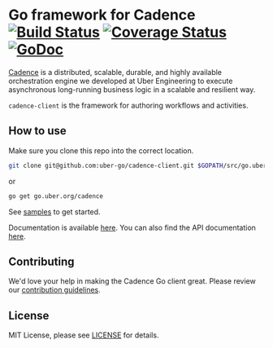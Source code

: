 # Go framework for Cadence [![Build Status](https://travis-ci.org/uber-go/cadence-client.svg?branch=master)](https://travis-ci.org/uber-go/cadence-client) [![Coverage Status](https://coveralls.io/repos/uber-go/cadence-client/badge.svg?branch=master&service=github)](https://coveralls.io/github/uber-go/cadence-client?branch=master) [![GoDoc](https://godoc.org/go.uber.org/cadence?status.svg)](https://godoc.org/go.uber.org/cadence)

[Cadence](https://github.com/uber/cadence) is a distributed, scalable, durable, and highly available orchestration engine we developed at Uber Engineering to execute asynchronous long-running business logic in a scalable and resilient way.

`cadence-client` is the framework for authoring workflows and activities.

## How to use

Make sure you clone this repo into the correct location.

```bash
git clone git@github.com:uber-go/cadence-client.git $GOPATH/src/go.uber.org/cadence
```

or

```bash
go get go.uber.org/cadence
```

See [samples](https://github.com/samarabbas/cadence-samples) to get started. 

Documentation is available [here](https://https://cadenceworkflow.io/docs/goclient/). 
You can also find the API documentation [here](https://godoc.org/go.uber.org/cadence).

## Contributing
We'd love your help in making the Cadence Go client great. Please review our [contribution guidelines](CONTRIBUTING.md).

## License
MIT License, please see [LICENSE](LICENSE) for details.

